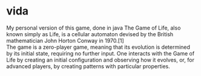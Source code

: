 # vida
My personal version of this game, done in java
The Game of Life, also known simply as Life, is a cellular automaton devised by the British mathematician John Horton Conway in 1970.[1]
<br>
The game is a zero-player game, meaning that its evolution is determined by its initial state, requiring no further input. One interacts with the Game of Life by creating an initial configuration and observing how it evolves, or, for advanced players, by creating patterns with particular properties.<br>
